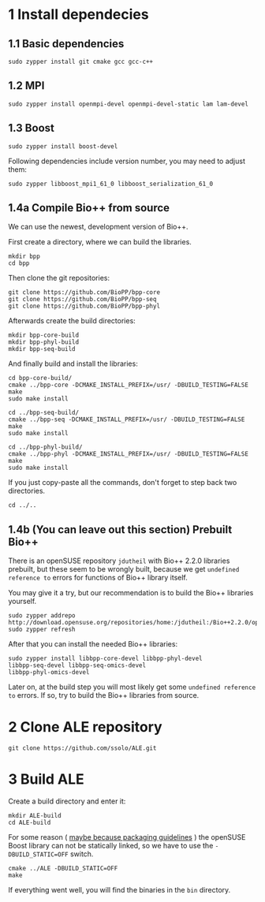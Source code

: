 # 1 Install dependecies

## 1.1 Basic dependencies

```
sudo zypper install git cmake gcc gcc-c++
```

## 1.2 MPI
```
sudo zypper install openmpi-devel openmpi-devel-static lam lam-devel 
```

## 1.3 Boost
```
sudo zypper install boost-devel 
```

Following dependencies include version number, you may need to adjust them:
```
sudo zypper libboost_mpi1_61_0 libboost_serialization_61_0
```

## 1.4a Compile Bio++ from source

We can use the newest, development version of Bio++.

First create a directory, where we can build the libraries.

```
mkdir bpp
cd bpp
```

Then clone the git repositories:
```
git clone https://github.com/BioPP/bpp-core
git clone https://github.com/BioPP/bpp-seq
git clone https://github.com/BioPP/bpp-phyl
```

Afterwards create the build directories:
```
mkdir bpp-core-build
mkdir bpp-phyl-build
mkdir bpp-seq-build
```

And finally build and install the libraries:
```
cd bpp-core-build/
cmake ../bpp-core -DCMAKE_INSTALL_PREFIX=/usr/ -DBUILD_TESTING=FALSE
make
sudo make install

cd ../bpp-seq-build/
cmake ../bpp-seq -DCMAKE_INSTALL_PREFIX=/usr/ -DBUILD_TESTING=FALSE
make
sudo make install

cd ../bpp-phyl-build/
cmake ../bpp-phyl -DCMAKE_INSTALL_PREFIX=/usr/ -DBUILD_TESTING=FALSE
make
sudo make install
```

If you just copy-paste all the commands, don't forget to step back two directories.
```
cd ../..
```

## 1.4b (You can leave out this section) Prebuilt Bio++

There is an openSUSE repository `jdutheil` with Bio++ 2.2.0 libraries prebuilt, but these seem to be wrongly built, because we get 
`undefined reference to` errors for functions of Bio++ library itself.

You may give it a try, but our recommendation is to build the Bio++ libraries yourself.

```
sudo zypper addrepo http://download.opensuse.org/repositories/home:/jdutheil:/Bio++2.2.0/openSUSE_Factory/home:jdutheil:Bio++2.2.0.repo
sudo zypper refresh
```

After that you can install the needed Bio++ libraries:
```
sudo zypper install libbpp-core-devel libbpp-phyl-devel 
libbpp-seq-devel libbpp-seq-omics-devel 
libbpp-phyl-omics-devel
```

Later on, at the build step you will most likely get some `undefined reference to` errors. If so, try to build the Bio++ libraries from source.

# 2 Clone ALE repository

```
git clone https://github.com/ssolo/ALE.git
```

# 3 Build ALE

Create a build directory and enter it:
```
mkdir ALE-build
cd ALE-build
```

For some reason ( [maybe because packaging guidelines](https://en.opensuse.org/openSUSE:Packaging_guidelines#Static_Libraries) ) the openSUSE Boost library can not be statically linked, so we have to use the `-DBUILD_STATIC=OFF` switch.

```
cmake ../ALE -DBUILD_STATIC=OFF
make
```

If everything went well, you will find the binaries in the `bin` directory.

